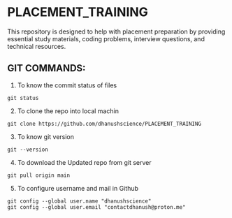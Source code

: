 # PLACEMENT_TRAINING
This repository is designed to help with placement preparation by providing essential study materials, coding problems, interview questions, and technical resources. 

## GIT COMMANDS:

1. To know the commit status of files
```
git status
```

2. To clone the repo into local machin
```
git clone https://github.com/dhanushscience/PLACEMENT_TRAINING
```

3. To know git version
```
git --version
```
4. To download the Updated repo from git server
```
git pull origin main
```

5. To configure username and mail in Github
```
git config --global user.name "dhanushscience"
git config --global user.email "contactdhanush@proton.me"

```


